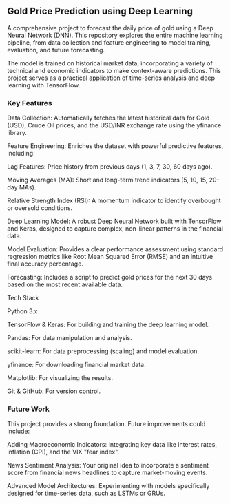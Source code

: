 ## **Gold Price Prediction using Deep Learning**

A comprehensive project to forecast the daily price of gold using a Deep Neural Network (DNN). This repository explores the entire machine learning pipeline, from data collection and feature engineering to model training, evaluation, and future forecasting.



The model is trained on historical market data, incorporating a variety of technical and economic indicators to make context-aware predictions. This project serves as a practical application of time-series analysis and deep learning with TensorFlow.



### Key Features

Data Collection: Automatically fetches the latest historical data for Gold (USD), Crude Oil prices, and the USD/INR exchange rate using the yfinance library.



Feature Engineering: Enriches the dataset with powerful predictive features, including:



Lag Features: Price history from previous days (1, 3, 7, 30, 60 days ago).



Moving Averages (MA): Short and long-term trend indicators (5, 10, 15, 20-day MAs).



Relative Strength Index (RSI): A momentum indicator to identify overbought or oversold conditions.



Deep Learning Model: A robust Deep Neural Network built with TensorFlow and Keras, designed to capture complex, non-linear patterns in the financial data.



Model Evaluation: Provides a clear performance assessment using standard regression metrics like Root Mean Squared Error (RMSE) and an intuitive final accuracy percentage.



Forecasting: Includes a script to predict gold prices for the next 30 days based on the most recent available data.



Tech Stack

Python 3.x



TensorFlow \& Keras: For building and training the deep learning model.



Pandas: For data manipulation and analysis.



scikit-learn: For data preprocessing (scaling) and model evaluation.



yfinance: For downloading financial market data.



Matplotlib: For visualizing the results.



Git \& GitHub: For version control.



### Future Work

This project provides a strong foundation. Future improvements could include:



Adding Macroeconomic Indicators: Integrating key data like interest rates, inflation (CPI), and the VIX "fear index".



News Sentiment Analysis: Your original idea to incorporate a sentiment score from financial news headlines to capture market-moving events.



Advanced Model Architectures: Experimenting with models specifically designed for time-series data, such as LSTMs or GRUs.

